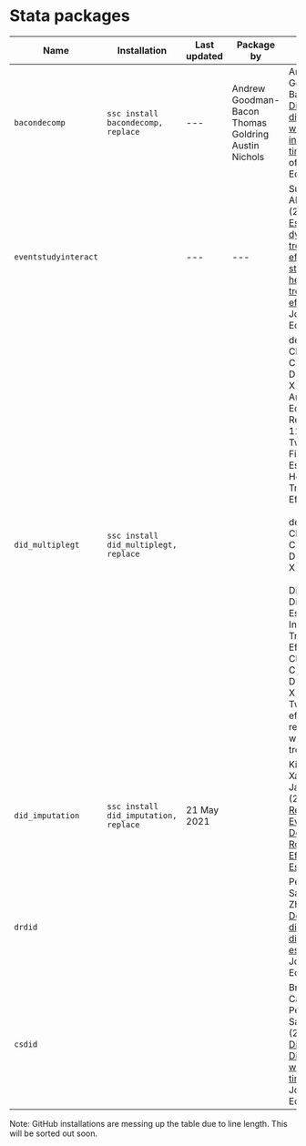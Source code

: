 
# Stata packages

| Name | Installation |  Last updated | Package by | Literature | 
| --- | --- | --- | --- |   --- | 
| `bacondecomp` | `ssc install bacondecomp, replace` | --- | Andrew Goodman-Bacon <br> Thomas Goldring <br> Austin Nichols |   Andrew Goodman-Bacon (2021). [Difference-in-differences with variation in treatment timing](https://www.sciencedirect.com/science/article/abs/pii/S0304407621001445). Journal of Econometrics | 
| `eventstudyinteract` |  | --- | --- |   Sun and Abraham (2020). [Estimating dynamic treatment effects in event studies with heterogeneous treatment effects](https://www.sciencedirect.com/science/article/abs/pii/S030440762030378X). Journal of Econometrics. | 
| `did_multiplegt` | `ssc install did_multiplegt, replace` |  |  | de Chaisemartin, C and D'Haultfoeuille, X (2020a). American Economic Review, vol. 110, no. 9. Two-Way Fixed Effects Estimators with Heterogeneous Treatment Effects. <br><br> de Chaisemartin, C and D'Haultfoeuille, X (2020b). <br><br>  Difference-in-Differences Estimators of Intertemporal Treatment Effects. de Chaisemartin, C and D'Haultfoeuille, X (2020c).  Two-way fixed effects regressions with several treatments. |
| `did_imputation` | `ssc install did_imputation, replace` | 21 May 2021 |  | Kirill Borusyak, Xavier Jaravel, Jann Spiess (2021). [Revisiting Event Study Designs: Robust and Efficient Estimation](https://www.google.com/url?q=https%3A%2F%2Fwww.dropbox.com%2Fs%2Fy92mmyndlbkufo1%2FDraft_RobustAndEfficient.pdf%3Fraw%3D1&sa=D&sntz=1&usg=AFQjCNGGDRt4xPz3hCXhTWxchHJWh-1m_Q) | 
| `drdid`   |   |    |    |  Pedro H.C. Sant’Anna, Jun Zhao (2020). [Doubly robust difference-in-differences estimators](https://www.sciencedirect.com/science/article/abs/pii/S0304407620301901), Journal of Econometrics.  |
| `csdid`   |  |    |    |  Brantly Callaway, Pedro H.C. Sant'Anna (2020). [Difference-in-Differences with multiple time periods](https://www.sciencedirect.com/science/article/abs/pii/S0304407620303948), Journal of Econometrics.  |


Note: GitHub installations are messing up the table due to line length. This will be sorted out soon.


